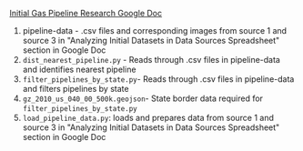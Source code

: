 [Initial Gas Pipeline Research Google Doc](https://docs.google.com/document/d/1xnalyqEvUIzcW3oRSh6Txkgu_wSJqYs9mLQUwdprk4M/edit?usp=sharing)

1. pipeline-data - .csv files and corresponding images from source 1 and source 3 in "Analyzing Initial Datasets in Data Sources Spreadsheet" section in Google Doc
3. `dist_nearest_pipeline.py` - Reads through .csv files in pipeline-data and identifies nearest pipeline
4. `filter_pipelines_by_state.py`- Reads through .csv files in pipeline-data and filters pipelines by state
5. `gz_2010_us_040_00_500k.geojson`- State border data required for `filter_pipelines_by_state.py`
6. `load_pipeline_data.py`: loads and prepares data from source 1 and source 3 in "Analyzing Initial Datasets in Data Sources Spreadsheet" section in Google Doc
